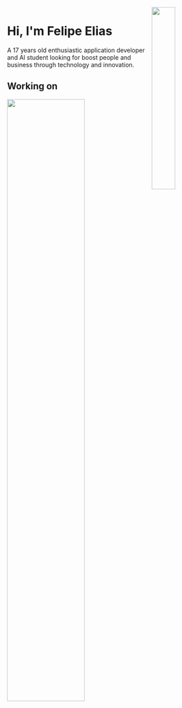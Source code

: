 <img align="right" width="33%" src="https://raw.githubusercontent.com/gist/feponiel/41762a72af22d63885ed7e11e12618b0/raw/5a2ef096be2e606d0b4caf2df029119a25f35c91/github_card.svg" />
<h1 align="left">Hi, I'm Felipe Elias</h1>

<p align="left">A 17 years old enthusiastic application developer and AI student looking for boost people and business through technology and innovation.</p>

## Working on
<a href="https://github.com/feponiel/kodi-blog"><img align="left" width="60%" src="https://github.com/feponiel/feponiel/assets/89605239/e2c6e443-31a3-4777-a13a-0694280b18d4" /></a>

